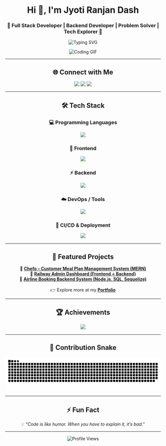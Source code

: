 <!-- Dynamic Header -->
<h1 align="center">Hi 👋, I'm Jyoti Ranjan Dash</h1>
<h3 align="center">🚀 Full Stack Developer | Backend Developer | Problem Solver | Tech Explorer 🚀</h3>

<p align="center">
  <img src="https://readme-typing-svg.herokuapp.com?font=Fira+Code&size=22&pause=1000&color=00F7F7&center=true&vCenter=true&width=600&lines=Full+Stack+Web+Developer;DSA+Enthusiast+%7C+500%2B+Problems+Solved;MERN+Stack+%7C+SQL+%7C+Docker+%7C+AWS;Always+learning+new+things!" alt="Typing SVG" />
</p>

<p align="center">
  <img src="https://media.giphy.com/media/qgQUggAC3Pfv687qPC/giphy.gif" width="500" alt="Coding GIF" />
</p>


---


<h2 align="center">🌐 Connect with Me</h2>
<p align="center">
  <a href="mailto:jyotiranjan.pvt@gmail.com"><img src="https://img.shields.io/badge/Email-D14836?style=for-the-badge&logo=gmail&logoColor=white" /></a>
  <a href="https://www.linkedin.com/in/jyoti-ranjan-dash-b4a58323b/"><img src="https://img.shields.io/badge/LinkedIn-0077B5?style=for-the-badge&logo=linkedin&logoColor=white" /></a>
  <a href="https://jyoti-ranjan-dash-portfolio.vercel.app/"><img src="https://img.shields.io/badge/Portfolio-000000?style=for-the-badge&logo=vercel&logoColor=white" /></a>
</p>


---


<h2 align="center">🛠️ Tech Stack</h2>

<h3 align="center">💻 Programming Languages</h3>
<p align="center">
  <img src="https://skillicons.dev/icons?i=c,cpp,js" />
</p>

<h3 align="center">🚀 Frontend</h3>
<p align="center">
  <img src="https://skillicons.dev/icons?i=html,css,js,ts,react,vite,webpack,tailwind,redux,nextjs,firebase,jest" />
</p>

<h3 align="center">⚡ Backend</h3>
<p align="center">
  <img src="https://skillicons.dev/icons?i=nodejs,express,mongodb,mysql,postgres,graphql,sequelize,nginx,npm" /><br/>
</p>

<h3 align="center">☁️ DevOps / Tools</h3>
<p align="center">
  <img src="https://skillicons.dev/icons?i=docker,git,github,aws,vscode,postman,redis,linux" /><br/>
</p>

<h3 align="center">🚀 CI/CD & Deployment</h3>
<p align="center">
  <img src="https://skillicons.dev/icons?i=vercel,netlify,githubactions" /><br/>
</p>


---


<h2 align="center">🎯 Featured Projects</h2>
<p align="center">
  🔹 <a href="https://github.com/ripper06/CHEFO"><b>Chefo – Customer Meal Plan Management System (MERN)</b></a><br/>
  🔹 <a href="https://github.com/ripper06/Railway-Intern-Frontend"><b>Railway Admin Dashboard (Frontend + Backend)</b></a><br/>
  🔹 <a href="https://github.com/ripper06/Backend-Flight-Booking-Application"><b>Airline Booking Backend System (Node.js, SQL, Sequelize)</b></a><br/>
  <br/>
  👉 Explore more at my <a href="https://jyoti-ranjan-dash-portfolio.vercel.app/"><b>Portfolio</b></a>
</p>


---


<h2 align="center">🏆 Achievements</h2>
<p align="center">
  <img src="https://github-profile-trophy.vercel.app/?username=jyotiranjandash&theme=tokyonight&no-frame=true&row=1&column=6" />
</p>



---


<h2 align="center">🐍 Contribution Snake</h2>
<p align="center">
  <img src="https://raw.githubusercontent.com/Platane/snk/output/github-contribution-grid-snake.svg" alt="snake animation" />
</p>


---


<h2 align="center">⚡ Fun Fact</h2>
<p align="center">💡 <i>“Code is like humor. When you have to explain it, it’s bad.”</i></p>

---

<p align="center">
  <img src="https://komarev.com/ghpvc/?username=jyotiranjandash&label=Profile%20views&color=0e75b6&style=flat" alt="Profile Views" />
</p>
